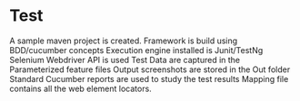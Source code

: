 # Test
A sample maven project is created. 
Framework is build using BDD/cucumber concepts 
Execution engine installed is Junit/TestNg 
Selenium Webdriver API is used 
Test Data are captured in the Parameterized feature files 
Output screenshots are stored in the Out folder 
Standard Cucumber reports are used to study the test results 
Mapping file contains all the web element locators.
